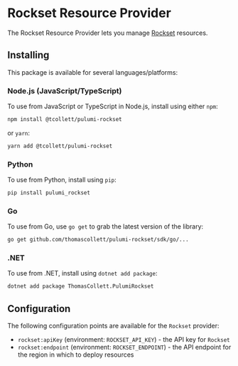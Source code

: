 # Rockset Resource Provider

The Rockset Resource Provider lets you manage [Rockset](https://rockset.com) resources.

## Installing

This package is available for several languages/platforms:

### Node.js (JavaScript/TypeScript)

To use from JavaScript or TypeScript in Node.js, install using either `npm`:

```bash
npm install @tcollett/pulumi-rockset
```

or `yarn`:

```bash
yarn add @tcollett/pulumi-rockset
```

### Python

To use from Python, install using `pip`:

```bash
pip install pulumi_rockset
```

### Go

To use from Go, use `go get` to grab the latest version of the library:

```bash
go get github.com/thomascollett/pulumi-rockset/sdk/go/...
```

### .NET

To use from .NET, install using `dotnet add package`:

```bash
dotnet add package ThomasCollett.PulumiRockset
```

## Configuration

The following configuration points are available for the `Rockset` provider:

- `rockset:apiKey` (environment: `ROCKSET_API_KEY`) - the API key for `Rockset`
- `rockset:endpoint` (environment: `ROCKSET_ENDPOINT`) - the API endpoint for the region in which to deploy resources
